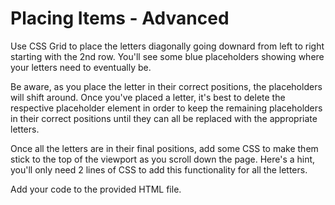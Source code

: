 # Placing Items - Advanced

Use CSS Grid to place the letters diagonally going downard from left to right starting with the 2nd row. You'll see some blue placeholders showing where your letters need to eventually be.

Be aware, as you place the letter in their correct positions, the placeholders will shift around. Once you've placed a letter, it's best to delete the respective placeholder element in order to keep the remaining placeholders in their correct positions until they can all be replaced with the appropriate letters.

Once all the letters are in their final positions, add some CSS to make them stick to the top of the viewport as you scroll down the page. Here's a hint, you'll only need 2 lines of CSS to add this functionality for all the letters.

Add your code to the provided HTML file.